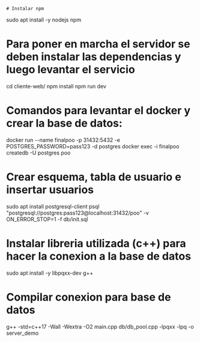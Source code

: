    # Instalar npm
sudo apt install -y nodejs npm

# Para poner en marcha el servidor se deben instalar las dependencias y luego levantar el servicio
cd cliente-web/
npm install
npm run dev
<!-- 
npm install es el comando encargado de instalar las dependencias del proyecto.
npm run dev es el comando encargado de poner el servicio en marcha, con este comando levantamos el cliente web -->

# Comandos para levantar el docker y crear la base de datos:
docker run --name finalpoo -p 31432:5432 -e POSTGRES_PASSWORD=pass123 -d postgres
docker exec -i finalpoo createdb -U postgres poo

<!-- Esto lo que hace es crear un contenedor de docker que tiene nombre finalpoo, mapea el puerto interno del contendor (5432) al puesto externo pc (31432). Las conexiones se hacen al puerto 31432. La contraseña para la conexion es pass123 y el usuario postgres. Luego crea la base de datos dentro del contenedor con el usuario postgres y nombre de la base de datos poo.  -->

<!-- Existe un programa para visualizar bases de datos que se llama DBeaver. Descargar para comodidad y visualizacion -->

# Crear esquema, tabla de usuario e insertar usuarios
sudo apt install postgresql-client
psql "postgresql://postgres:pass123@localhost:31432/poo" -v ON_ERROR_STOP=1 -f db/init.sql

<!-- Esto lo que hace es ejecutar dentro del contenedor y en la base de datos el archivo init.sql. Se pueden crear mas archivos .sql que ejecuten otros comandos y lo unico que debe ser cambiado es la referencia final al archivo que se quiere ejecutar.  -->

# Instalar libreria utilizada (c++) para hacer la conexion a la base de datos
sudo apt install -y libpqxx-dev g++

# Compilar conexion para base de datos
g++ -std=c++17 -Wall -Wextra -O2     main.cpp db/db_pool.cpp     -lpqxx -lpq     -o server_demo

<!-- Esto esta hecho de manera provisoria, lo que hace es crear un pool de conexiones que va a estar disponible en toda la aplicacion. La idea es que si en algun modulo se necesita conectarse a la base d edatos se importe db_pool, toma una conexion del pool, la usa y la devuelve. Luego cuando se haga el makefile estos comandos no seran necesarios. De momento esto esta hacer pruebas, en el main esta el ejemplo de como usar las conexiones.  -->
